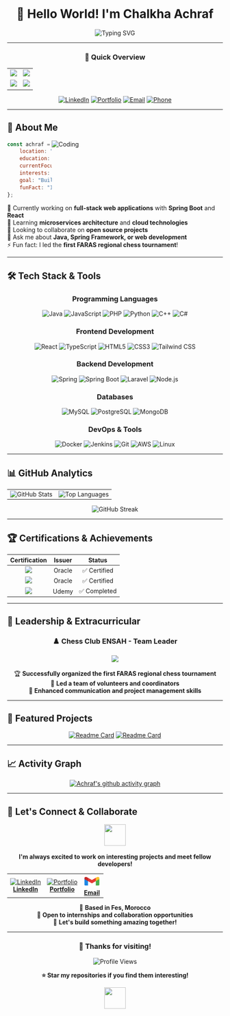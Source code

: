 <div align="center">

# 👋 Hello World! I'm **Chalkha Achraf** 

<img src="https://readme-typing-svg.herokuapp.com?font=Fira+Code&pause=1000&color=2196F3&center=true&vCenter=true&width=435&lines=Full-Stack+Developer;Computer+Engineering+Student;Java+Enthusiast;Open+Source+Contributor" alt="Typing SVG" />

</div>

---

<div align="center">

### 🚀 **Quick Overview**

<table>
<tr>
<td align="center"><img src="https://img.shields.io/badge/🎓-Computer%20Engineering%20Student-blue?style=for-the-badge&logo=graduation-cap" /></td>
<td align="center"><img src="https://img.shields.io/badge/💻-Full--Stack%20Developer-green?style=for-the-badge&logo=code" /></td>
</tr>
<tr>
<td align="center"><img src="https://img.shields.io/badge/📍-Fes,%20Morocco-red?style=for-the-badge&logo=location" /></td>
<td align="center"><img src="https://img.shields.io/badge/🎯-Open%20to%20Opportunities-orange?style=for-the-badge&logo=target" /></td>
</tr>
</table>

[![LinkedIn](https://img.shields.io/badge/LinkedIn-0077B5?style=for-the-badge&logo=linkedin&logoColor=white)](https://linkedin.com/in/achraf-chalkha)
[![Portfolio](https://img.shields.io/badge/Portfolio-FF5722?style=for-the-badge&logo=web&logoColor=white)](https://achrafchalkha.vercel.app)
[![Email](https://img.shields.io/badge/Email-D14836?style=for-the-badge&logo=gmail&logoColor=white)](mailto:chalkhaachraf21@gmail.com)
[![Phone](https://img.shields.io/badge/Phone-25D366?style=for-the-badge&logo=whatsapp&logoColor=white)](tel:+212770708444)

</div>

---

## 🧠 **About Me**

<img align="right" alt="Coding" width="400" src="https://cdn.dribbble.com/users/1162077/screenshots/3848914/programmer.gif">

```javascript
const achraf = {
    location: "Fes, Morocco 🇲🇦",
    education: "4th Year Software Engineering @ ENSAH",
    currentFocus: "Full-Stack Development & Java Ecosystem",
    interests: ["Web Development", "System Design", "Open Source"],
    goal: "Building scalable applications that make a difference",
    funFact: "I organize chess tournaments when not coding! ♟️"
};
```

🔭 Currently working on **full-stack web applications** with **Spring Boot** and **React**  
🌱 Learning **microservices architecture** and **cloud technologies**  
👯 Looking to collaborate on **open source projects**  
💬 Ask me about **Java, Spring Framework, or web development**  
⚡ Fun fact: I led the **first FARAS regional chess tournament**!

---

## 🛠️ **Tech Stack & Tools**

<div align="center">

### **Programming Languages**
![Java](https://img.shields.io/badge/Java-ED8B00?style=for-the-badge&logo=openjdk&logoColor=white)
![JavaScript](https://img.shields.io/badge/JavaScript-F7DF1E?style=for-the-badge&logo=javascript&logoColor=black)
![PHP](https://img.shields.io/badge/PHP-777BB4?style=for-the-badge&logo=php&logoColor=white)
![Python](https://img.shields.io/badge/Python-3776AB?style=for-the-badge&logo=python&logoColor=white)
![C++](https://img.shields.io/badge/C++-00599C?style=for-the-badge&logo=cplusplus&logoColor=white)
![C#](https://img.shields.io/badge/C%23-239120?style=for-the-badge&logo=csharp&logoColor=white)

### **Frontend Development**
![React](https://img.shields.io/badge/React-20232A?style=for-the-badge&logo=react&logoColor=61DAFB)
![TypeScript](https://img.shields.io/badge/TypeScript-007ACC?style=for-the-badge&logo=typescript&logoColor=white)
![HTML5](https://img.shields.io/badge/HTML5-E34F26?style=for-the-badge&logo=html5&logoColor=white)
![CSS3](https://img.shields.io/badge/CSS3-1572B6?style=for-the-badge&logo=css3&logoColor=white)
![Tailwind CSS](https://img.shields.io/badge/Tailwind_CSS-38B2AC?style=for-the-badge&logo=tailwind-css&logoColor=white)

### **Backend Development**
![Spring](https://img.shields.io/badge/Spring-6DB33F?style=for-the-badge&logo=spring&logoColor=white)
![Spring Boot](https://img.shields.io/badge/Spring_Boot-6DB33F?style=for-the-badge&logo=spring-boot&logoColor=white)
![Laravel](https://img.shields.io/badge/Laravel-FF2D20?style=for-the-badge&logo=laravel&logoColor=white)
![Node.js](https://img.shields.io/badge/Node.js-43853D?style=for-the-badge&logo=node.js&logoColor=white)

### **Databases**
![MySQL](https://img.shields.io/badge/MySQL-00000F?style=for-the-badge&logo=mysql&logoColor=white)
![PostgreSQL](https://img.shields.io/badge/PostgreSQL-316192?style=for-the-badge&logo=postgresql&logoColor=white)
![MongoDB](https://img.shields.io/badge/MongoDB-4EA94B?style=for-the-badge&logo=mongodb&logoColor=white)

### **DevOps & Tools**
![Docker](https://img.shields.io/badge/Docker-2496ED?style=for-the-badge&logo=docker&logoColor=white)
![Jenkins](https://img.shields.io/badge/Jenkins-D24939?style=for-the-badge&logo=jenkins&logoColor=white)
![Git](https://img.shields.io/badge/Git-F05032?style=for-the-badge&logo=git&logoColor=white)
![AWS](https://img.shields.io/badge/AWS-232F3E?style=for-the-badge&logo=amazon-aws&logoColor=white)
![Linux](https://img.shields.io/badge/Linux-FCC624?style=for-the-badge&logo=linux&logoColor=black)

</div>

---

## 📊 **GitHub Analytics**

<div align="center">

<table>
<tr>
<td>
<img src="https://github-readme-stats.vercel.app/api?username=YourGitHubUsername&show_icons=true&theme=tokyonight&hide_border=true&count_private=true" alt="GitHub Stats" />
</td>
<td>
<img src="https://github-readme-stats.vercel.app/api/top-langs/?username=YourGitHubUsername&layout=compact&theme=tokyonight&hide_border=true" alt="Top Languages" />
</td>
</tr>
</table>

<img src="https://github-readme-streak-stats.herokuapp.com/?user=YourGitHubUsername&theme=tokyonight&hide_border=true" alt="GitHub Streak" />

</div>

---

## 🏆 **Certifications & Achievements**

<div align="center">

| **Certification** | **Issuer** | **Status** |
|:--:|:--:|:--:|
| <img src="https://img.shields.io/badge/Oracle_Certified_Associate-Java_SE_8-red?style=for-the-badge&logo=oracle" /> | Oracle | ✅ Certified |
| <img src="https://img.shields.io/badge/Oracle_Cloud_Infrastructure-Foundations-blue?style=for-the-badge&logo=oracle" /> | Oracle | ✅ Certified |
| <img src="https://img.shields.io/badge/Docker_for_Beginners-Udemy-purple?style=for-the-badge&logo=docker" /> | Udemy | ✅ Completed |

</div>

---

## 🎯 **Leadership & Extracurricular**

<div align="center">

### ♟️ **Chess Club ENSAH - Team Leader**

<img src="https://img.shields.io/badge/Leadership-Team_Leader-gold?style=for-the-badge&logo=chess" />

🏆 **Successfully organized the first FARAS regional chess tournament**  
👥 **Led a team of volunteers and coordinators**  
🎯 **Enhanced communication and project management skills**

</div>

---

## 🌟 **Featured Projects**

<div align="center">

[![Readme Card](https://github-readme-stats.vercel.app/api/pin/?username=YourGitHubUsername&repo=project1&theme=tokyonight&hide_border=true)](https://github.com/YourGitHubUsername/project1)
[![Readme Card](https://github-readme-stats.vercel.app/api/pin/?username=YourGitHubUsername&repo=project2&theme=tokyonight&hide_border=true)](https://github.com/YourGitHubUsername/project2)

</div>

---

## 📈 **Activity Graph**

<div align="center">

[![Achraf's github activity graph](https://github-readme-activity-graph.vercel.app/graph?username=YourGitHubUsername&theme=tokyo-night&hide_border=true)](https://github.com/ashutosh00710/github-readme-activity-graph)

</div>

---

## 🤝 **Let's Connect & Collaborate**

<div align="center">

<img src="https://raw.githubusercontent.com/Tarikul-Islam-Anik/Animated-Fluent-Emojis/master/Emojis/Hand%20gestures/Handshake.png" width="50" height="50" />

**I'm always excited to work on interesting projects and meet fellow developers!**

<table>
<tr>
<td align="center">
<a href="https://linkedin.com/in/achraf-chalkha">
<img src="https://raw.githubusercontent.com/rahuldkjain/github-profile-readme-generator/master/src/images/icons/Social/linked-in-alt.svg" alt="LinkedIn" height="30" width="40" />
<br><strong>LinkedIn</strong>
</a>
</td>
<td align="center">
<a href="https://achrafchalkha.vercel.app">
<img src="https://raw.githubusercontent.com/rahuldkjain/github-profile-readme-generator/master/src/images/icons/Social/dribbble.svg" alt="Portfolio" height="30" width="40" />
<br><strong>Portfolio</strong>
</a>
</td>
<td align="center">
<a href="mailto:chalkhaachraf21@gmail.com">
<img src="https://raw.githubusercontent.com/rahuldkjain/github-profile-readme-generator/master/src/images/icons/Social/gmail.svg" alt="Email" height="30" width="40" />
<br><strong>Email</strong>
</a>
</td>
</tr>
</table>

📍 **Based in Fes, Morocco**  
💼 **Open to internships and collaboration opportunities**  
🚀 **Let's build something amazing together!**

</div>

---

<div align="center">

### 💖 **Thanks for visiting!**

<img src="https://komarev.com/ghpvc/?username=YourGitHubUsername&label=Profile%20Views&color=blueviolet&style=for-the-badge" alt="Profile Views" />

**⭐ Star my repositories if you find them interesting!**

<img src="https://raw.githubusercontent.com/Tarikul-Islam-Anik/Animated-Fluent-Emojis/master/Emojis/Hand%20gestures/Waving%20Hand.png" width="50" height="50" />

</div>
